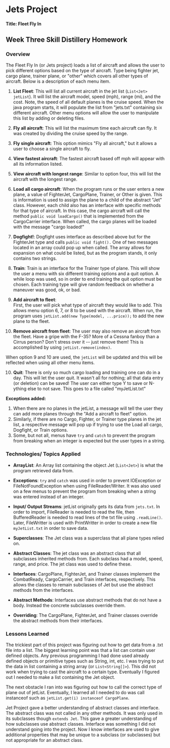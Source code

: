 # Jets Project

#### Title: Fleet Fly In

## Week Three Skill Distillery Homework

### Overview
The Fleet Fly In (or Jets project) loads a list of aircraft and allows the user to pick different options based on the type of aircraft.  Type being fighter jet, cargo plane, trainer plane, or "other" which covers all other types of aircraft.  Below is a description of each menu item.

1. **List Fleet**:
This will list all current aircraft in the jet list (`List<Jet> jetList`).  It will list the aircraft model, speed (mph), range (mi), and the cost.  Note, the speed of all default planes is the cruise speed.  When the java program starts, it will populate the list from "jets.txt" containing six different aircraft.  Other menu options will allow the user to manipulate this list by adding or deleting files.

2. **Fly all aircraft**:
This will list the maximum time each aircraft can fly.  It was created by dividing the cruise speed by the range.

3. **Fly single aircraft**:
This option mimics "Fly all aircraft," but it allows a user to choose a single aircraft to fly.

4. **View fastest aircraft**:
The fastest aircraft based off mph will appear with all its information listed.

5. **View aircraft with longest range**:
Similar to option four, this will list the aircraft with the longest range.

6. **Load all cargo aircraft**:
When the program runs or the user enters a new plane, a value of FighterJet, CargoPlane, Trainer, or Other is given.  This is information is used to assign the plane to a child of the abstract "Jet" class.  However, each child also has an interface with specific methods for that type of aircraft.  In this case, the cargo aircraft will call the method `public void loadCargo()` that is implemented from the CargoCarrier interface.  When called, the cargo planes will be loaded with the message "cargo loaded!"

7. **Dogfight!**:
Dogfight uses interface as described above but for the FighterJet type and calls `public void fight().` One of two messages located in an array could pop up when called.  The array allows for expansion on what could be listed, but as the program stands, it only contains two strings.

8. **Train**:
Train is an interface for the Trainer type of plane.  This will show the user a menu with six different training options and a quit option.  A while loop was used, so in order to end training the quit option must be chosen.  Each training type will give random feedback on whether a maneuver was good, ok, or bad.

9. **Add aircraft to fleet**:  
First, the user will pick what type of aircraft they would like to add.  This allows menu option 6, 7, or 8 to be used with the aircraft.  When run, the program uses `jetList.add(new Type(model, ...price));` to add the new plane to the fleet.  

10. **Remove aircraft from fleet**:
The user may also remove an aircraft from the fleet.  Have a gripe with the F-35? More of a Cessna fanboy than a Cirrus person?  Don't stress over it -- just remove them!  This is accomplished by using `jetList.remove(index)`.

When option 9 and 10 are used, the `jetList` will be updated and this will be reflected when using all other menu items.

10. **Quit**:
There is only so much cargo loading and training one can do in a day.  This will let the user quit.  It wasn't all for nothing; all that data entry (or deletion) can be saved!  The user can either type Y to save or N-ything else to not save.  This goes to a file called "myJetList.txt"

**Exceptions added:**
1.  When there are no planes in the jetList, a message will tell the user they can add more planes through the "Add a aircraft to fleet" option.
2.  Similarly, if there are no Cargo, Fighter, or Trainer type planes in the jet list, a respective message will pop up if trying to use the Load all cargo, Dogfight, or Train options.
3.  Some, but not all, menus have `try` and `catch` to prevent the program from breaking when an integer is expected but the user types in a string.

### Technologies/ Topics Applied
- **ArrayList**:
An Array list containing the object Jet (`List<Jet>`) is what the program retrieved data from.

- **Exceptions**:
`try` and `catch` was used in order to prevent IOException or FileNotFoundException when using FileReader/Writer.  It was also used on a few menus to prevent the program from breaking when a string was entered instead of an integer.

- **Input/ Output Streams**:
jetList originally gets its data from `jets.txt`.  In order to import, FileReader is needed to read the file, then BufferedReader is needed to read lines of the txt file using `.readLine()`.  Later, FileWritter is used with PrintWritter in order to create a new file `myJetList.txt` in order to save data.

- **Superclasses**:
The Jet class was a superclass that all plane types relied on.

- **Abstract Classes**:
The jet class was an abstract class that all subclasses inherited methods from.  Each subclass had a model, speed, range, and price.  The jet class was used to define these.

- **Interfaces**:
CargoPlane, FighterJet, and Trainer classes implement the CombatReady, CargoCarrier, and Train interfaces, respectively.  This allows the classes to remain subclasses of Jet but use the abstract methods from the interfaces.

- **Abstract Methods**:
Interfaces use abstract methods that do not have a body.  Instead the concrete subclasses override them.

- **Overriding**:
The CargoPlane, FighterJet, and Trainer classes override the abstract methods from their interfaces.


### Lessons Learned
The trickiest part of this project was figuring out how to get data from a .txt file into a list.  The biggest learning point was that a list can contain user defined objects.  Any previous programming I had done used already defined objects or primitive types such as String, int, etc.  I was trying to put the data in list containing a string array (or `List<String[]>`).  This did not work when trying to cast the aircraft to a certain type. Eventually I figured out I needed to make a list containing the Jet object.

The next obstacle I ran into was figuring out how to call the correct type of plane out of jetList.  Eventually, I learned all I needed to do was call instanceof such as `jetList.get(i) instanceof CargoPlane`.

Jet Project gave a better understanding of abstract classes and interface.  The abstract class was not called in any other methods.  It was only used in its subclasses though `extends Jet`.  This gave a greater understanding of how subclasses use abstract classes.  Interface was something I did not understand going into the project.  Now I know interfaces are used to give additional properties that may be unique to a subclass (or subclasses) but not appropriate for an abstract class.
